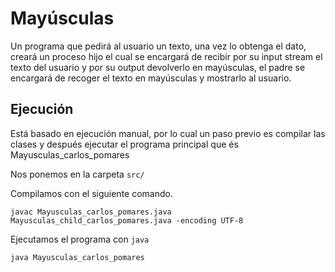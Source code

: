# Mayúsculas

Un programa que pedirá al usuario un texto, una vez lo obtenga el dato, creará un proceso hijo el cual se encargará de recibir por su input stream el texto del usuario y por su output devolverlo en mayúsculas, el padre se encargará de recoger el texto en mayúsculas y mostrarlo al usuario.

## Ejecución

Está basado en ejecución manual, por lo cual un paso previo es compilar las clases y después ejecutar el programa principal que és Mayusculas_carlos_pomares

Nos ponemos en la carpeta ```src/```

Compilamos con el siguiente comando.
```
javac Mayusculas_carlos_pomares.java Mayusculas_child_carlos_pomares.java -encoding UTF-8
```

Ejecutamos el programa con ```java```
```
java Mayusculas_carlos_pomares
```